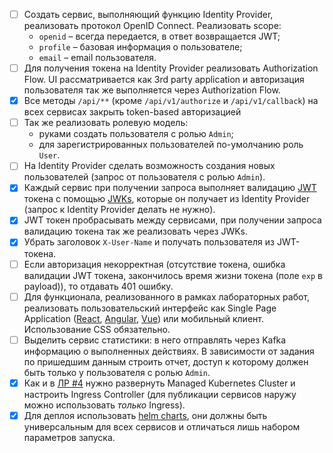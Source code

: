 - [ ] Создать сервис, выполняющий функцию Identity Provider, реализовать протокол OpenID Connect. Реализовать scope:
    * `openid` – всегда передается, в ответ возвращается JWT;
    * `profile` – базовая информация о пользователе;
    * `email` – email пользователя.
- [ ] Для получения токена на Identity Provider реализовать Authorization Flow. UI рассматривается как 3rd party application и авторизация пользователя так же выполняется через Authorization Flow.
- [x] Все методы `/api/**` (кроме `/api/v1/authorize` и `/api/v1/callback`) на всех сервисах закрыть token-based авторизацией
- [ ] Так же реализовать ролевую модель:
    * руками создать пользователя с ролью `Admin`;
    * для зарегистрированных пользователей по-умолчанию роль `User`.
- [ ] На Identity Provider сделать возможность создания новых пользователей (запрос от пользователя с ролью `Admin`).
- [x] Каждый сервис при получении запроса выполняет валидацию [JWT](https://jwt.io/introduction) токена с
   помощью [JWKs](https://auth0.com/docs/security/tokens/json-web-tokens/json-web-key-sets), которые он получает из Identity Provider (запрос к Identity Provider делать не нужно).
- [x] JWT токен пробрасывать между сервисами, при получении запроса валидацию токена так же реализовать через JWKs.
- [x] Убрать заголовок `X-User-Name` и получать пользователя из JWT-токена.
- [ ] Если авторизация некорректная (отсутствие токена, ошибка валидации JWT токена, закончилось время жизни токена (поле `exp` в payload)), то отдавать 401 ошибку.
- [ ] Для функционала, реализованного в рамках лабораторных работ, реализовать пользовательский интерфейс как Single Page Application ([React](https://reactjs.org/), [Angular](https://angular.io/), [Vue](https://vuejs.org/)) или мобильный клиент. Использование CSS обязательно.
- [ ] Выделить сервис статистики: в него отправлять через Kafka информацию о выполненных действиях. В зависимости от задания по пришедшим данным строить отчет, доступ к которому должен быть только у пользователя с ролью `Admin`.
- [x] Как и в [ЛР #4](https://github.com/bmstu-rsoi/lab4-template) нужно развернуть Managed Kubernetes Cluster и настроить Ingress Controller (для публикации сервисов наружу можно использовать _только_ Ingress).
- [x] Для деплоя использовать [helm charts](https://helm.sh/docs/topics/charts/), они должны быть универсальным для всех сервисов и отличаться лишь набором параметров запуска.

